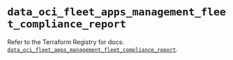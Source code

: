 # `data_oci_fleet_apps_management_fleet_compliance_report`

Refer to the Terraform Registry for docs: [`data_oci_fleet_apps_management_fleet_compliance_report`](https://registry.terraform.io/providers/oracle/oci/7.19.0/docs/data-sources/fleet_apps_management_fleet_compliance_report).

